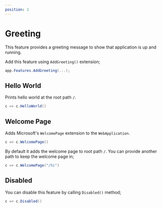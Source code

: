 ```yaml
---
position: 1
---
```


# Greeting

This feature provides a greeting message to show that application is up and
running.

Add this feature using `AddGreeting()` extension;

```csharp
app.Features.AddGreeting(...);
```

## Hello World

Prints hello world at the root path `/`.

```csharp
c => c.HelloWorld()
```

## Welcome Page

Adds Microsoft's `WelcomePage` extension to the `WebApplication`.

```csharp
c => c.WelcomePage()
```

By default it adds the welcome page to root path `/`. You can provide another
path to keep the welcome page in;

```csharp
c => c.WelcomePage("/hi")
```

## Disabled

You can disable this feature by calling `Disabled()` method;

```csharp
c => c.Disabled()
```
